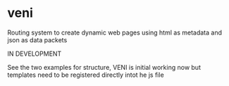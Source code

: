 # veni
Routing system to create dynamic web pages using html as metadata and json as data packets


IN DEVELOPMENT

See the two examples for structure, VENI is initial working now but templates need to be registered directly intot he js file